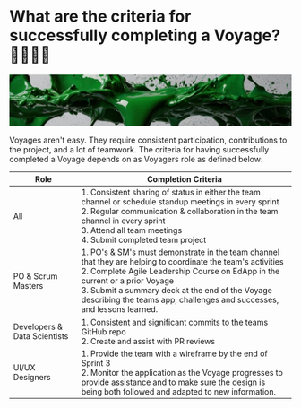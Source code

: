 # What are the criteria for successfully completing a Voyage? 🫱🏻‍🫲🏼
![Voyage topic banner](../assets/horizontal-paint-splash-green.jpg)

Voyages aren't easy. They require consistent participation, contributions to the project, and a lot of teamwork. The criteria for having successfully completed a Voyage depends on as Voyagers role as defined below:

| Role | Completion Criteria |
|------|---------------------|
| All  | 1. Consistent sharing of status in either the team channel or schedule standup meetings in every sprint </br> 2. Regular communication & collaboration in the team channel in every sprint </br> 3. Attend all team meetings </br> 4. Submit completed team project |
| PO & Scrum Masters | 1. PO's & SM's must demonstrate in the team channel that they are helping to coordinate the team's activities </br> 2. Complete Agile Leadership Course on EdApp in the current or a prior Voyage </br> 3. Submit a summary deck at the end of the Voyage describing the teams app, challenges and successes, and lessons learned. |
| Developers & Data Scientists | 1. Consistent and significant commits to the teams GitHub repo </br> 2. Create and assist with PR reviews |
| UI/UX Designers | 1. Provide the team with a wireframe by the end of Sprint 3 </br> 2. Monitor the application as the Voyage progresses to provide assistance and to make sure the design is being both followed and adapted to new information. | 